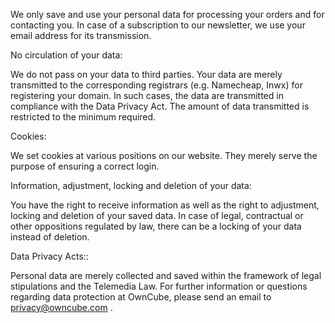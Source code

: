 We only save and use your personal data for processing your orders and for contacting you. In case of a subscription to our newsletter, we use your email address for its transmission.

  
No circulation of your data:

We do not pass on your data to third parties. Your data are merely transmitted to the corresponding registrars (e.g. Namecheap, Inwx) for registering your domain. In such cases, the data are transmitted in compliance with the Data Privacy Act. The amount of data transmitted is restricted to the minimum required.

  
Cookies:

We set cookies at various positions on our website. They merely serve the purpose of ensuring a correct login.

  
Information, adjustment, locking and deletion of your data:

You have the right to receive information as well as the right to adjustment, locking and deletion of your saved data. In case of legal, contractual or other oppositions regulated by law, there can be a locking of your data instead of deletion.

  
Data Privacy Acts::

Personal data are merely collected and saved within the framework of legal stipulations and the Telemedia Law. For further information or questions regarding data protection at OwnCube, please send an email to privacy@owncube.com .
